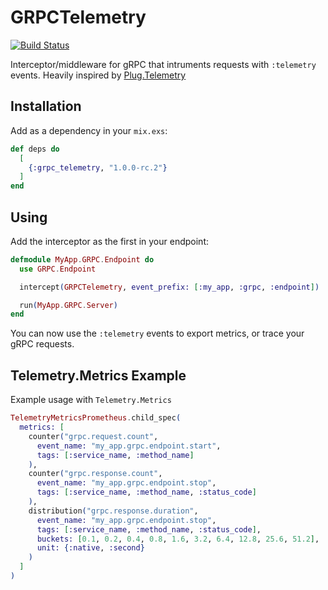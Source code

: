 # GRPCTelemetry

[![Build Status](https://travis-ci.org/soundtrackyourbrand/grpc-telemetry.svg?branch=master)](https://travis-ci.org/soundtrackyourbrand/grpc-telemetry)

Interceptor/middleware for gRPC that intruments requests with `:telemetry` events. Heavily inspired by [Plug.Telemetry](https://github.com/elixir-plug/plug/blob/master/lib/plug/telemetry.ex)

## Installation
Add as a dependency in your `mix.exs`:

```elixir
def deps do
  [
    {:grpc_telemetry, "1.0.0-rc.2"}
  ]
end
```

## Using
Add the interceptor as the first in your endpoint:

```elixir
defmodule MyApp.GRPC.Endpoint do
  use GRPC.Endpoint

  intercept(GRPCTelemetry, event_prefix: [:my_app, :grpc, :endpoint])

  run(MyApp.GRPC.Server)
end

```

You can now use the `:telemetry` events to export metrics, or trace
your gRPC requests.

## Telemetry.Metrics Example
Example usage with `Telemetry.Metrics`

```elixir
TelemetryMetricsPrometheus.child_spec(
  metrics: [
    counter("grpc.request.count",
      event_name: "my_app.grpc.endpoint.start",
      tags: [:service_name, :method_name]
    ),
    counter("grpc.response.count",
      event_name: "my_app.grpc.endpoint.stop",
      tags: [:service_name, :method_name, :status_code]
    ),
    distribution("grpc.response.duration",
      event_name: "my_app.grpc.endpoint.stop",
      tags: [:service_name, :method_name, :status_code],
      buckets: [0.1, 0.2, 0.4, 0.8, 1.6, 3.2, 6.4, 12.8, 25.6, 51.2],
      unit: {:native, :second}
    )
  ]
)
```
